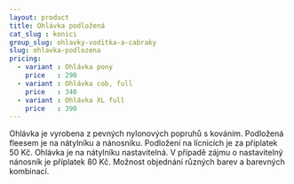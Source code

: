```yaml
---
layout: product
title: Ohlávka podložená
cat_slug : konici
group_slug: ohlavky-voditka-a-cabraky
slug: ohlavka-podlozena
pricing:
  - variant : Ohlávka pony
    price   : 290
  - variant : Ohlávka cob, full
    price   : 340
  - variant : Ohlávka XL full
    price   : 390
---
```


Ohlávka je vyrobena z pevných nylonových popruhů s kováním. 
Podložená fleesem je na nátylníku a nánosníku.
Podložení na lícnicích je za příplatek 50&nbsp;Kč. 
Ohlávka je na nátylníku nastavitelná.
V případě zájmu o nastavitelný nánosník je příplatek 80&nbsp;Kč.
Možnost objednání různých barev a barevných kombinací.

